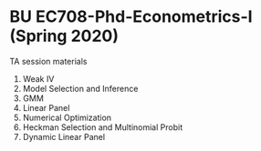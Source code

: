 # BU EC708-Phd-Econometrics-I (Spring 2020)
TA session materials

1. Weak IV
2. Model Selection and Inference
3. GMM
4. Linear Panel
5. Numerical Optimization
6. Heckman Selection and Multinomial Probit
7. Dynamic Linear Panel
